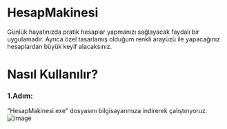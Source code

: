 # HesapMakinesi
Günlük hayatınızda pratik hesaplar yapmanızı sağlayacak faydalı bir uygulamadır. Ayrıca özel tasarlamış olduğum renkli arayüzü ile yapacağınız hesaplardan büyük keyif alacaksınız.

# Nasıl Kullanılır?
### 1.Adım:
"HesapMakinesi.exe" dosyasını bilgisayarımıza indirerek çalıştırıyoruz.
<br>
![image](https://github.com/StarLordBerke4/HesapMakinesi/blob/master/1.png)
<br>
